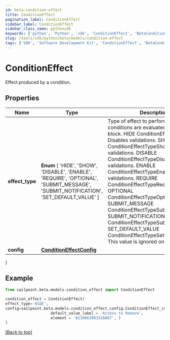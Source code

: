 ```yaml
---
id: beta-condition-effect
title: ConditionEffect
pagination_label: ConditionEffect
sidebar_label: ConditionEffect
sidebar_class_name: pythonsdk
keywords: ['python', 'Python', 'sdk', 'ConditionEffect', 'BetaConditionEffect'] 
slug: /tools/sdk/python/beta/models/condition-effect
tags: ['SDK', 'Software Development Kit', 'ConditionEffect', 'BetaConditionEffect']
---
```


# ConditionEffect

Effect produced by a condition.

## Properties

Name | Type | Description | Notes
------------ | ------------- | ------------- | -------------
**effect_type** |  **Enum** [  'HIDE',    'SHOW',    'DISABLE',    'ENABLE',    'REQUIRE',    'OPTIONAL',    'SUBMIT_MESSAGE',    'SUBMIT_NOTIFICATION',    'SET_DEFAULT_VALUE' ] | Type of effect to perform when the conditions are evaluated for this logic block. HIDE ConditionEffectTypeHide  Disables validations. SHOW ConditionEffectTypeShow  Enables validations. DISABLE ConditionEffectTypeDisable  Disables validations. ENABLE ConditionEffectTypeEnable  Enables validations. REQUIRE ConditionEffectTypeRequire OPTIONAL ConditionEffectTypeOptional SUBMIT_MESSAGE ConditionEffectTypeSubmitMessage SUBMIT_NOTIFICATION ConditionEffectTypeSubmitNotification SET_DEFAULT_VALUE ConditionEffectTypeSetDefaultValue  This value is ignored on purpose. | [optional] 
**config** | [**ConditionEffectConfig**](condition-effect-config) |  | [optional] 
}

## Example

```python
from sailpoint.beta.models.condition_effect import ConditionEffect

condition_effect = ConditionEffect(
effect_type='HIDE',
config=sailpoint.beta.models.condition_effect_config.ConditionEffect_config(
                    default_value_label = 'Access to Remove', 
                    element = '8110662963316867', )
)

```
[[Back to top]](#) 


